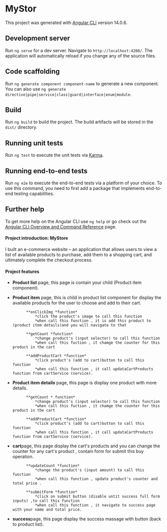 # MyStor

This project was generated with [Angular CLI](https://github.com/angular/angular-cli) version 14.0.6.

## Development server

Run `ng serve` for a dev server. Navigate to `http://localhost:4200/`. The application will automatically reload if you change any of the source files.

## Code scaffolding

Run `ng generate component component-name` to generate a new component. You can also use `ng generate directive|pipe|service|class|guard|interface|enum|module`.

## Build

Run `ng build` to build the project. The build artifacts will be stored in the `dist/` directory.

## Running unit tests

Run `ng test` to execute the unit tests via [Karma](https://karma-runner.github.io).

## Running end-to-end tests

Run `ng e2e` to execute the end-to-end tests via a platform of your choice. To use this command, you need to first add a package that implements end-to-end testing capabilities.

## Further help

To get more help on the Angular CLI use `ng help` or go check out the [Angular CLI Overview and Command Reference](https://angular.io/cli) page.

#### Project introduction: MyStore

I built an e-commerce website – an application that allows users to view a list of available products to purchase, 
add them to a shopping cart, and ultimately complete the checkout process. 

#### Project features

* **Product list** page, this page is contain your child (Product item component).
* **Product item** page, this is child in product list component for display the available products for the user to choose and add to their cart.

			**onClickImg *function*
				*click the product's image to call this function
				*when call this function , it is add this product to (product item details)and you will navigate to that
				
			**getCount *function*
				*change product's (input selector) to call this function
				*when call this fuction , it chamge the counter for this product in the cart
				
			**addProductCart *function*
				*click product's (add to cart)button to call this function
				*when call this function , it call updataCartProducts function from cartService (service).

* **Product item details** page, this page is display one product with more details.

			**getCount * function*
				*change product's (input selector) to call this function
				*when call this fuction , it chamge the counter for this product in the cart
				
			**addProductCart *function*
				*click product's (add to cart)button to call this function
				*when call this function , it call updataCartProducts function from cartService (service).
				
* **cart**page, this page display the cart's products and you can change the counter for any cart's product ,
				contain form for submit this buy operation.
				
			**updateCount *function*
				*change the product's (input amount) to call this function
				*when call this function , update product's counter and total price .
				
			**submitForm *function*
				*click on submit button (disable untit success full form inputs) ,to call this function
				*when call this function , it navigate to success page with your name and total price.
				
* **success**page, this page display the success massage with button (back to product list).
  
